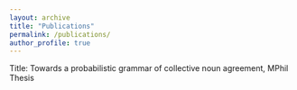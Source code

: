 ```yaml
---
layout: archive
title: "Publications"
permalink: /publications/
author_profile: true
---
```


Title: Towards a probabilistic grammar of collective noun agreement, MPhil Thesis

